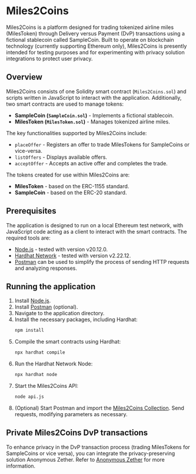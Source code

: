 # Miles2Coins

Miles2Coins is a platform designed for trading tokenized airline miles (MilesToken) through Delivery versus Payment (DvP) transactions using a fictional stablecoin called SampleCoin. Built to operate on blockchain technology (currently supporting Ethereum only), Miles2Coins is presently intended for testing purposes and for experimenting with privacy solution integrations to protect user privacy.

## Overview

Miles2Coins consists of one Solidity smart contract (`Miles2Coins.sol`) and scripts written in JavaScript to interact with the application. Additionally, two smart contracts are used to manage tokens:
* **SampleCoin (`SampleCoin.sol`)** - Implements a fictional stablecoin.
* **MilesToken (`MilesToken.sol`)** - Manages tokenized airline miles.

The key functionalities supported by Miles2Coins include:
* `placeOffer` - Registers an offer to trade MilesTokens for SampleCoins or vice-versa.
* `listOffers` - Displays available offers.
* `acceptOffer` - Accepts an active offer and completes the trade.

The tokens created for use within Miles2Coins are:
* **MilesToken** - based on the ERC-1155 standard.
* **SampleCoin** - based on the ERC-20 standard.

## Prerequisites

The application is designed to run on a local Ethereum test network, with JavaScript code acting as a client to interact with the smart contracts. The required tools are:
* [Node.js](https://nodejs.org/en/download/) - tested with version v20.12.0.
* [Hardhat Network](https://github.com/NomicFoundation/hardhat) - tested with version v2.22.12.
* [Postman](https://www.postman.com/downloads/) can be used to simplify the process of sending HTTP requests and analyzing responses.

## Running the application

1. Install [Node.js](https://nodejs.org/en/download/).
2. Install [Postman](https://www.postman.com/downloads/) (optional).
3. Navigate to the application directory.
4. Install the necessary packages, including Hardhat:
   ```bash
   npm install
   ```
5. Compile the smart contracts using Hardhat:
   ```bash
   npx hardhat compile
   ```
6. Run the Hardhat Network Node:
   ```bash
   npx hardhat node
   ```
7. Start the Miles2Coins API:
   ```bash
   node api.js
   ```
8. (Optional) Start Postman and import the [Miles2Coins Collection](Miles2Coins_postman_collection). Send requests, modifying parameters as necessary.

## Private Miles2Coins DvP transactions

To enhance privacy in the DvP transaction process (trading MilesTokens for SampleCoins or vice versa), you can integrate the privacy-preserving solution Anonymous Zether. Refer to [Anonymous Zether](https://linklinklink2.link2) for more information.
